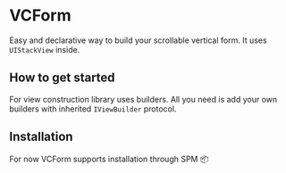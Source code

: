 # VCForm
Easy and declarative way to build your scrollable vertical form.
It uses `UIStackView` inside.

## How to get started
For view construction library uses builders.
All you need is add your own builders with inherited `IViewBuilder` protocol.

## Installation
For now VCForm supports installation through SPM 📦

